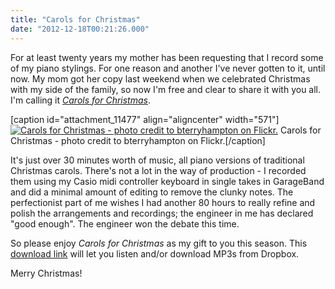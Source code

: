 ```yaml
---
title: "Carols for Christmas"
date: "2012-12-18T00:21:26.000"
---
```


For at least twenty years my mother has been requesting that I record some of my piano stylings. For one reason and another I've never gotten to it, until now. My mom got her copy last weekend when we celebrated Christmas with my side of the family, so now I'm free and clear to share it with you all. I'm calling it [_Carols for Christmas_](https://www.dropbox.com/sh/udiadekdc99akc6/AADzppw1KdFczRFiZaEZoU5Ea?dl=0).

\[caption id="attachment\_11477" align="aligncenter" width="571"\][![Carols for Christmas - photo credit to bterryhampton on Flickr.](http://chrishubbs.com/wordpress/wp-content/uploads/2012/12/Cover.jpg)](https://www.dropbox.com/sh/udiadekdc99akc6/AADzppw1KdFczRFiZaEZoU5Ea?dl=0) Carols for Christmas - photo credit to bterryhampton on Flickr.\[/caption\]

It's just over 30 minutes worth of music, all piano versions of traditional Christmas carols. There's not a lot in the way of production - I recorded them using my Casio midi controller keyboard in single takes in GarageBand and did a minimal amount of editing to remove the clunky notes. The perfectionist part of me wishes I had another 80 hours to really refine and polish the arrangements and recordings; the engineer in me has declared "good enough". The engineer won the debate this time.

So please enjoy _Carols for Christmas_ as my gift to you this season. This [download link](https://www.dropbox.com/sh/udiadekdc99akc6/AADzppw1KdFczRFiZaEZoU5Ea?dl=0) will let you listen and/or download MP3s from Dropbox.

Merry Christmas!
